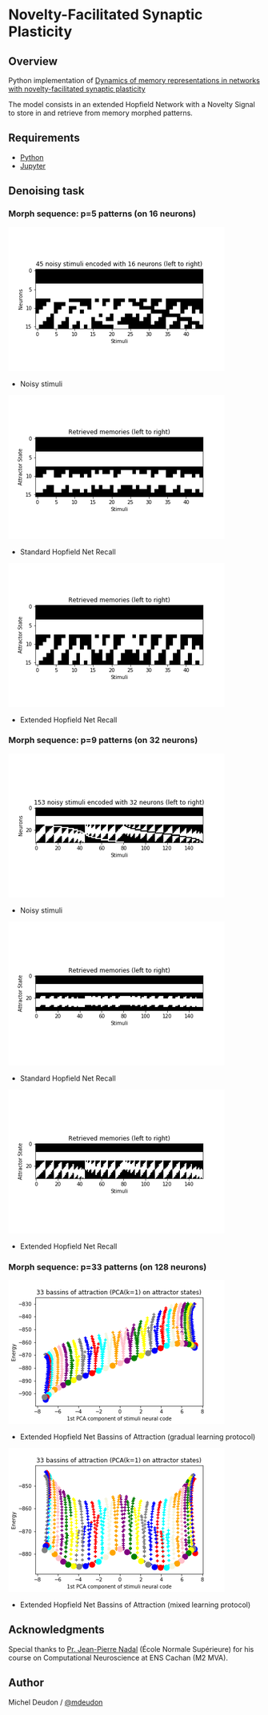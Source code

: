 # Novelty-Facilitated Synaptic Plasticity

## Overview

Python implementation of [Dynamics of memory representations in networks with novelty-facilitated synaptic plasticity](https://www.sciencedirect.com/science/article/pii/S0896627306006386)

The model consists in an extended Hopfield Network with a Novelty Signal to store in and retrieve from memory morphed patterns.

## Requirements

- [Python](https://anaconda.org/anaconda/python)
- [Jupyter](http://jupyter.org/)

## Denoising task

### Morph sequence: p=5 patterns (on 16 neurons)

![Noisy_Stimuli4](./gitimg/Noisy_Stimuli4.png)

- Noisy stimuli

![Hopfield_Recall4](./gitimg/Hopfield_Recall4.png)

- Standard Hopfield Net Recall

![Novelty0_biased_Recall4](./gitimg/Novelty0_biased_Recall4.png)

- Extended Hopfield Net Recall


### Morph sequence: p=9 patterns (on 32 neurons)

![Noisy_Stimuli8](./gitimg/Noisy_Stimuli8.png)

- Noisy stimuli

![Hopfield_Recall8](./gitimg/Hopfield_Recall8.png)

- Standard Hopfield Net Recall

![Novelty0_biased_Recall8](./gitimg/Novelty0_biased_Recall8.png)

- Extended Hopfield Net Recall

### Morph sequence: p=33 patterns (on 128 neurons)

![Novelty0_biased_PCA32](./gitimg/Novelty0_biased_PCA32.png)

- Extended Hopfield Net Bassins of Attraction (gradual learning protocol)

![Novelty1_biased_PCA32](./gitimg/Novelty1_biased_PCA32.png)

- Extended Hopfield Net Bassins of Attraction (mixed learning protocol)


## Acknowledgments

Special thanks to [Pr. Jean-Pierre Nadal](http://www.lps.ens.fr/~nadal/) (École Normale Supérieure) for his course on Computational Neuroscience at ENS Cachan (M2 MVA).

## Author

Michel Deudon / [@mdeudon](https://github.com/MichelDeudon)
